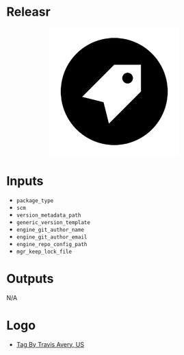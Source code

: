 # Releasr

<p align="center">
  <a href="https://github.com/PackagrIO/docs">
  <img width="300" alt="portfolio_view" src="https://github.com/PackagrIO/releasr/raw/master/images/releasr.png">
  </a>
</p>


# Inputs
- `package_type`
- `scm`
- `version_metadata_path`
- `generic_version_template`
- `engine_git_author_name`
- `engine_git_author_email`
- `engine_repo_config_path`
- `mgr_keep_lock_file`

# Outputs
N/A


# Logo

- [Tag By Travis Avery, US](https://thenounproject.com/search/?q=tag&i=2453778)
